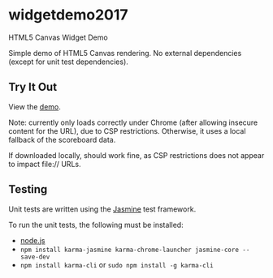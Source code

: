 # widgetdemo2017
HTML5 Canvas Widget Demo

Simple demo of HTML5 Canvas rendering. No external dependencies (except for unit test dependencies).

## Try It Out
View the [demo](https://skyschulz.github.io/widgetdemo2017/).

Note: currently only loads correctly under Chrome (after allowing insecure content for the URL), due to CSP restrictions. Otherwise, it uses a local fallback of the scoreboard data.

If downloaded locally, should work fine, as CSP restrictions does not appear to impact file:// URLs.

## Testing
Unit tests are written using the [Jasmine](https://jasmine.github.io) test framework.

To run the unit tests, the following must be installed:
 * [node.js](https://nodejs.org/en/)
 * `npm install karma-jasmine karma-chrome-launcher jasmine-core --save-dev`
 * `npm install karma-cli` or `sudo npm install -g karma-cli`